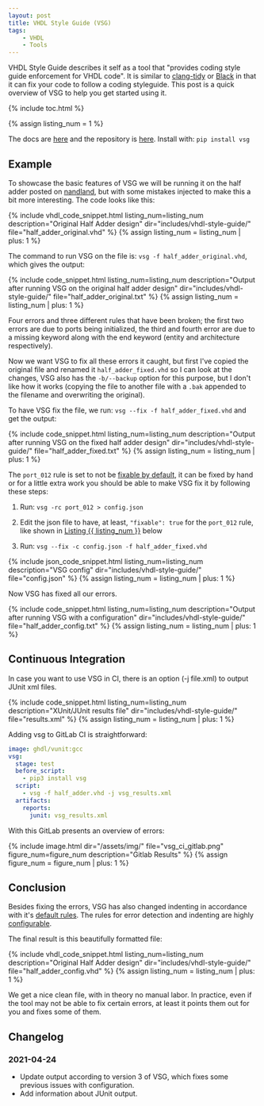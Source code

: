 ```yaml
---
layout: post
title: VHDL Style Guide (VSG)
tags:
    - VHDL
    - Tools
---
```

VHDL Style Guide describes it self as a tool that "provides coding style guide enforcement for VHDL code". It is similar to [clang-tidy](https://clang.llvm.org/extra/clang-tidy/) or [Black](https://black.readthedocs.io/en/stable/) in that it can fix your code to follow a coding styleguide. This post is a quick overview of VSG to help you get started using it.

{% include toc.html %}

{% assign listing_num = 1 %}

The docs are [here](https://vhdl-style-guide.readthedocs.io/en/latest) and the repository is [here](https://github.com/jeremiah-c-leary/vhdl-style-guide). Install with: `pip install vsg`

## Example

To showcase the basic features of VSG we will be running it on the half adder posted on [nandland](https://www.nandland.com/vhdl/modules/module-half-adder.html), but with some mistakes injected to make this a bit more interesting. The code looks like this:

{%
  include vhdl_code_snippet.html
  listing_num=listing_num
  description="Original Half Adder design"
  dir="includes/vhdl-style-guide/"
  file="half_adder_original.vhd"
%}
{% assign listing_num = listing_num | plus: 1 %}

The command to run VSG on the file is: `vsg -f half_adder_original.vhd`, which gives the output:

{%
  include code_snippet.html
  listing_num=listing_num
  description="Output after running VSG on the original half adder design"
  dir="includes/vhdl-style-guide/"
  file="half_adder_original.txt"
%}
{% assign listing_num = listing_num | plus: 1 %}

Four errors and three different rules that have been broken; the first two errors are due to ports being initialized, the third and fourth error are due to a missing keyword along with the end keyword (entity and architecture respectively).

Now we want VSG to fix all these errors it caught, but first I've copied the original file and renamed it `half_adder_fixed.vhd` so I can look at the changes, VSG also has the `-b/--backup` option for this purpose, but I don't like how it works (copying the file to another file with a `.bak` appended to the filename and overwriting the original).

To have VSG fix the file, we run: `vsg --fix -f half_adder_fixed.vhd` and get the output:

{%
  include code_snippet.html
  listing_num=listing_num
  description="Output after running VSG on the fixed half adder design"
  dir="includes/vhdl-style-guide/"
  file="half_adder_fixed.txt"
%}
{% assign listing_num = listing_num | plus: 1 %}

The `port_012` rule is set to not be [fixable by default](https://vhdl-style-guide.readthedocs.io/en/latest/port_rules.html#port-012), it can be fixed by hand or for a little extra work you should be able to make VSG fix it by following these steps:

 1. Run: `vsg -rc port_012 > config.json`

 2. Edit the json file to have, at least, `"fixable": true` for the `port_012` rule, like shown in [Listing {{ listing_num }}](#config-json) below

 3. Run: `vsg --fix -c config.json -f half_adder_fixed.vhd`


{%
  include json_code_snippet.html
  listing_num=listing_num
  description="VSG config"
  dir="includes/vhdl-style-guide/"
  file="config.json"
%}
{% assign listing_num = listing_num | plus: 1 %}

Now VSG has fixed all our errors.

{%
  include code_snippet.html
  listing_num=listing_num
  description="Output after running VSG with a configuration"
  dir="includes/vhdl-style-guide/"
  file="half_adder_config.txt"
%}
{% assign listing_num = listing_num | plus: 1 %}

## Continuous Integration

In case you want to use VSG in CI, there is an option (-j file.xml) to output JUnit xml files.

{%
  include code_snippet.html
  listing_num=listing_num
  description="XUnit/JUnit results file"
  dir="includes/vhdl-style-guide/"
  file="results.xml"
%}
{% assign listing_num = listing_num | plus: 1 %}

Adding vsg to GitLab CI is straightforward:

```yaml
image: ghdl/vunit:gcc
vsg:
  stage: test
  before_script:
    - pip3 install vsg
  script:
    - vsg -f half_adder.vhd -j vsg_results.xml
  artifacts:
    reports:
      junit: vsg_results.xml
```

With this GitLab presents an overview of errors:

{%
  include image.html
  dir="/assets/img/"
  file="vsg_ci_gitlab.png"
  figure_num=figure_num
  description="Gitlab Results"
%}
{% assign figure_num = figure_num | plus: 1 %}



## Conclusion

Besides fixing the errors, VSG has also changed indenting in accordance with it's [default rules](https://vhdl-style-guide.readthedocs.io/en/latest/rules.html). The rules for error detection and indenting are highly [configurable](https://vhdl-style-guide.readthedocs.io/en/latest/configuring.html).

The final result is this beautifully formatted file:

{%
  include vhdl_code_snippet.html
  listing_num=listing_num
  description="Original Half Adder design"
  dir="includes/vhdl-style-guide/"
  file="half_adder_config.vhd"
%}
{% assign listing_num = listing_num | plus: 1 %}

We get a nice clean file, with in theory no manual labor. In practice, even if the tool may not be able to fix certain errors, at least it points them out for you and fixes some of them.

## Changelog

### 2021-04-24

- Update output according to version 3 of VSG, which fixes some previous issues with configuration.
- Add information about JUnit output.
